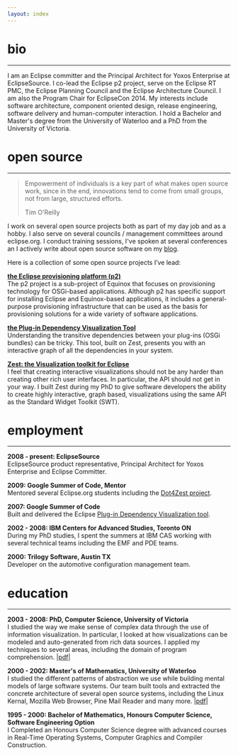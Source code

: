 ```yaml
---
layout: index
---
```


bio
===============
---------
I am an Eclipse committer and the Principal Architect for Yoxos Enterprise at EclipseSource. I co-lead the Eclipse 
p2 project, serve on the Eclipse RT PMC, the Eclipse Planning Council and the Eclipse Architecture Council. 
I am also the Program Chair for EclipseCon 2014.
My interests include software architecture, component oriented design, release engineering, software
delivery and human-computer interaction.
I hold a Bachelor and Master's degree from the University of Waterloo and a PhD from the University of Victoria.


open source
===============
---------
> Empowerment of individuals is a key part of what makes open source work,
> since in the end, innovations tend to come from small groups, not from large,
> structured efforts.
>
> Tim O'Reilly

I work on several open source projects both as part of my day job and as a hobby. I also serve on several councils / management committees around eclipse.org. I conduct training sessions, I've spoken at several conferences an I actively write about open source software on my [blog](http://eclipsesource.com/blogs/author/irbull/).

Here is a collection of some open source projects I’ve lead:

[**the Eclipse provisioning platform (p2)**](http://eclipse.org/equinox/p2)  
The p2 project is a sub-project of Equinox that focuses on provisioning technology for OSGi-based applications. Although p2 has specific support for installing Eclipse and Equinox-based applications, it includes a general-purpose provisioning infrastructure that can be used as the basis for provisioning solutions for a wide variety of software applications.

[**the Plug-in Dependency Visualization Tool**](http://www.eclipse.org/pde/incubator/dependency-visualization/index.php)  
Understanding the transitive dependencies between your plug-ins (OSGi bundles) can be tricky. This tool, built on Zest, presents you with an interactive graph of all the dependencies in your system. 


[**Zest: the Visualization toolkit for Eclipse**](http://eclipse.org/gef/zest/)  
I feel that creating interactive visualizations should not be any harder than creating other rich user interfaces. In particular, the API should not get in your way. I built Zest during my PhD to give software developers the ability to create highly interactive, graph based, visualizations using the same API as the Standard Widget Toolkit (SWT).

employment
===============
---------
**2008 - present: EclipseSource**  
EclipseSource product representative, Principal Architect for Yoxos Enterprise and Eclipse Committer. 

**2009: Google Summer of Code, Mentor**  
Mentored several Eclipse.org students including the [Dot4Zest project](http://wiki.eclipse.org/Zest/DOT).

**2007: Google Summer of Code**  
Built and delivered the Eclipse [Plug-in Dependency Visualization tool](http://www.eclipse.org/pde/incubator/dependency-visualization/index.php).

**2002 - 2008: IBM Centers for Advanced Studies, Toronto ON**  
During my PhD studies, I spent the summers at IBM CAS working with several technical teams including the EMF and PDE teams.

**2000: Trilogy Software, Austin TX**  
Developer on the automotive configuration management team.

education
==============
---------
**2003 - 2008: PhD, Computer Science, University of Victoria**  
I studied the way we make sense of complex data through the use of information visualization.
In particular, I looked at how visualizations can be modeled and auto-generated from 
rich data sources. I applied my techniques to several areas, including the domain of program comprehension. 
|[pdf](docs/irbull_phd.pdf)|

**2000 - 2002:  Master's of Mathematics, University of Waterloo**   
I studied the different patterns of abstraction we use while building mental models of large 
software systems. Our team built tools and extracted the concrete architecture of several open source systems, including
the Linux Kernal, Mozilla Web Browser, Pine Mail Reader and many more. |[pdf](docs/bull_thesis.pdf)|

**1995 - 2000: Bachelor of Mathematics, Honours Computer Science, Software Engineering Option**  
I Completed an Honours Computer Science degree with advanced courses in Real-Time Operating Systems,
Computer Graphics and Compiler Construction.

